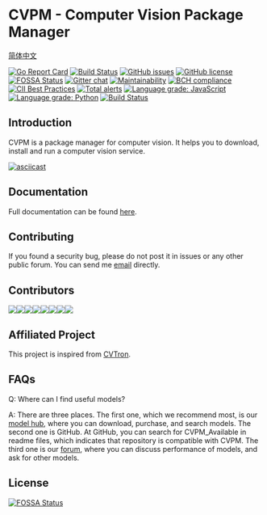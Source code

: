 # CVPM - Computer Vision Package Manager

[简体中文](https://cvpm.autoai.org/zh-CN/guide/)

[![Go Report Card](https://goreportcard.com/badge/github.com/unarxiv/cvpm)](https://goreportcard.com/report/github.com/unarxiv/cvpm)
[![Build Status](https://travis-ci.org/unarxiv/CVPM.svg?branch=master)](https://travis-ci.org/unarxiv/CVPM)
[![GitHub issues](https://img.shields.io/github/issues/unarxiv/cvpm.svg?style=flat-square)](https://github.com/unarxiv/cvpm/issues)
[![GitHub license](https://img.shields.io/github/license/unarxiv/cvpm.svg?style=flat-square)](https://github.com/unarxiv/CVPM/blob/master/LICENSE)
[![FOSSA Status](https://app.fossa.io/api/projects/git%2Bgithub.com%2Funarxiv%2FCVPM.svg?type=shield)](https://app.fossa.io/projects/git%2Bgithub.com%2Funarxiv%2FCVPM?ref=badge_shield)
[![Gitter chat](https://badges.gitter.im/gitterHQ/gitter.png)](https://gitter.im/unarxiv/cvpm)
[![Maintainability](https://api.codeclimate.com/v1/badges/d66183d5e7ed7d8f0ca2/maintainability)](https://codeclimate.com/github/unarxiv/CVPM/maintainability)
[![BCH compliance](https://bettercodehub.com/edge/badge/unarxiv/CVPM?branch=master)](https://bettercodehub.com/)
[![CII Best Practices](https://bestpractices.coreinfrastructure.org/projects/2343/badge)](https://bestpractices.coreinfrastructure.org/projects/2343)
[![Total alerts](https://img.shields.io/lgtm/alerts/g/unarxiv/CVPM.svg?logo=lgtm&logoWidth=18)](https://lgtm.com/projects/g/unarxiv/CVPM/alerts/)
[![Language grade: JavaScript](https://img.shields.io/lgtm/grade/javascript/g/unarxiv/CVPM.svg?logo=lgtm&logoWidth=18)](https://lgtm.com/projects/g/unarxiv/CVPM/context:javascript)
[![Language grade: Python](https://img.shields.io/lgtm/grade/python/g/unarxiv/CVPM.svg?logo=lgtm&logoWidth=18)](https://lgtm.com/projects/g/unarxiv/CVPM/context:python)
[![Build Status](https://dev.azure.com/2013150080/CVPM/_apis/build/status/unarxiv.CVPM)](https://dev.azure.com/2013150080/CVPM/_build/latest?definitionId=1)

## Introduction

CVPM is a package manager for computer vision. It helps you to download, install and run a computer vision service.

[![asciicast](https://asciinema.org/a/YRgOSy1a7WwdPyK77PEgE12Kl.png)](https://asciinema.org/a/YRgOSy1a7WwdPyK77PEgE12Kl)

## Documentation

Full documentation can be found [here](https://cvpm.autoai.org).

## Contributing

If you found a security bug, please do not post it in issues or any other public forum. You can send me [email](mailto:xiaozhe.yaoi@qq.com) directly.

## Contributors
[![](https://sourcerer.io/fame/xzyaoi/unarxiv/CVPM/images/0)](https://sourcerer.io/fame/xzyaoi/unarxiv/CVPM/links/0)[![](https://sourcerer.io/fame/xzyaoi/unarxiv/CVPM/images/1)](https://sourcerer.io/fame/xzyaoi/unarxiv/CVPM/links/1)[![](https://sourcerer.io/fame/xzyaoi/unarxiv/CVPM/images/2)](https://sourcerer.io/fame/xzyaoi/unarxiv/CVPM/links/2)[![](https://sourcerer.io/fame/xzyaoi/unarxiv/CVPM/images/3)](https://sourcerer.io/fame/xzyaoi/unarxiv/CVPM/links/3)[![](https://sourcerer.io/fame/xzyaoi/unarxiv/CVPM/images/4)](https://sourcerer.io/fame/xzyaoi/unarxiv/CVPM/links/4)[![](https://sourcerer.io/fame/xzyaoi/unarxiv/CVPM/images/5)](https://sourcerer.io/fame/xzyaoi/unarxiv/CVPM/links/5)[![](https://sourcerer.io/fame/xzyaoi/unarxiv/CVPM/images/6)](https://sourcerer.io/fame/xzyaoi/unarxiv/CVPM/links/6)[![](https://sourcerer.io/fame/xzyaoi/unarxiv/CVPM/images/7)](https://sourcerer.io/fame/xzyaoi/unarxiv/CVPM/links/7)


## Affiliated Project

This project is inspired from [CVTron](https://docs.cvtron.org).

## FAQs

Q: Where can I find useful models?

A: There are three places. The first one, which we recommend most, is our [model hub](https://hub.autoai.org), where you can download, purchase, and search models. The second one is GitHub. At GitHub, you can search for CVPM_Available in readme files, which indicates that repository is compatible with CVPM. The third one is our [forum](https://forum.cvtron.xyz), where you can discuss performance of models, and ask for other models.

## License
[![FOSSA Status](https://app.fossa.io/api/projects/git%2Bgithub.com%2Funarxiv%2FCVPM.svg?type=large)](https://app.fossa.io/projects/git%2Bgithub.com%2Funarxiv%2FCVPM?ref=badge_large)
